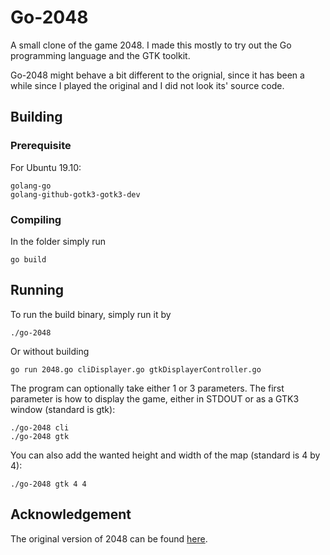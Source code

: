 # Go-2048

A small clone of the game 2048. I made this mostly to try out the Go programming language and the GTK toolkit.

Go-2048 might behave a bit different to the orignial, since it has been a while since I played the original and I did not look its' source code.

## Building

### Prerequisite

For Ubuntu 19.10:

    golang-go
    golang-github-gotk3-gotk3-dev

### Compiling 

In the folder simply run 

    go build

## Running

To run the build binary, simply run it by

    ./go-2048

Or without building 

    go run 2048.go cliDisplayer.go gtkDisplayerController.go

The program can optionally take either 1 or 3 parameters. The first parameter is how to display the game, either in STDOUT or as a GTK3 window (standard is gtk):

    ./go-2048 cli
    ./go-2048 gtk

You can also add the wanted height and width of the map (standard is 4 by 4):

    ./go-2048 gtk 4 4

## Acknowledgement

The original version of 2048 can be found [here](https://github.com/gabrielecirulli/2048). 
